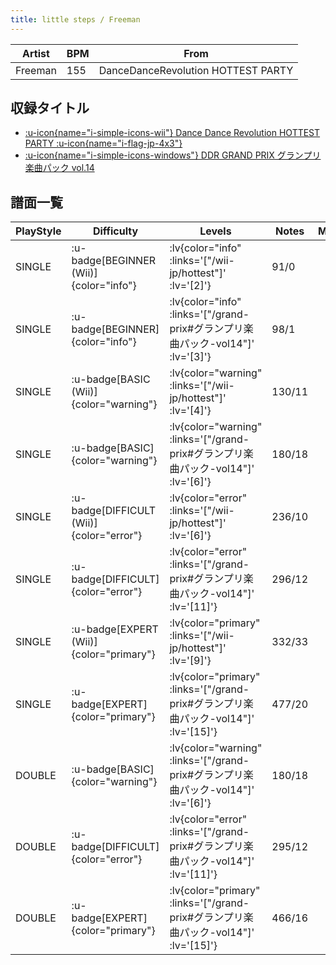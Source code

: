 ```yaml
---
title: little steps / Freeman
---
```


|Artist|BPM|From|
|------|---|----|
|Freeman|155|DanceDanceRevolution HOTTEST PARTY|

## 収録タイトル

- [ :u-icon{name="i-simple-icons-wii"} Dance Dance Revolution HOTTEST PARTY :u-icon{name="i-flag-jp-4x3"} ](/wii-jp/hottest)
- [ :u-icon{name="i-simple-icons-windows"} DDR GRAND PRIX グランプリ楽曲パック vol.14](/grand-prix#グランプリ楽曲パック-vol14)

## 譜面一覧

|PlayStyle|Difficulty|Levels|Notes|Movie|
|---------|----------|------|-----|-----|
|SINGLE| :u-badge[BEGINNER (Wii)]{color="info"} | :lv{color="info" :links='["/wii-jp/hottest"]' :lv='[2]'} |91/0||
|SINGLE| :u-badge[BEGINNER]{color="info"} | :lv{color="info" :links='["/grand-prix#グランプリ楽曲パック-vol14"]' :lv='[3]'} |98/1||
|SINGLE| :u-badge[BASIC (Wii)]{color="warning"} | :lv{color="warning" :links='["/wii-jp/hottest"]' :lv='[4]'} |130/11||
|SINGLE| :u-badge[BASIC]{color="warning"} | :lv{color="warning" :links='["/grand-prix#グランプリ楽曲パック-vol14"]' :lv='[6]'} |180/18||
|SINGLE| :u-badge[DIFFICULT (Wii)]{color="error"} | :lv{color="error" :links='["/wii-jp/hottest"]' :lv='[6]'} |236/10||
|SINGLE| :u-badge[DIFFICULT]{color="error"} | :lv{color="error" :links='["/grand-prix#グランプリ楽曲パック-vol14"]' :lv='[11]'} |296/12||
|SINGLE| :u-badge[EXPERT (Wii)]{color="primary"} | :lv{color="primary" :links='["/wii-jp/hottest"]' :lv='[9]'} |332/33||
|SINGLE| :u-badge[EXPERT]{color="primary"} | :lv{color="primary" :links='["/grand-prix#グランプリ楽曲パック-vol14"]' :lv='[15]'} |477/20||
|DOUBLE| :u-badge[BASIC]{color="warning"} | :lv{color="warning" :links='["/grand-prix#グランプリ楽曲パック-vol14"]' :lv='[6]'} |180/18||
|DOUBLE| :u-badge[DIFFICULT]{color="error"} | :lv{color="error" :links='["/grand-prix#グランプリ楽曲パック-vol14"]' :lv='[11]'} |295/12||
|DOUBLE| :u-badge[EXPERT]{color="primary"} | :lv{color="primary" :links='["/grand-prix#グランプリ楽曲パック-vol14"]' :lv='[15]'} |466/16||
